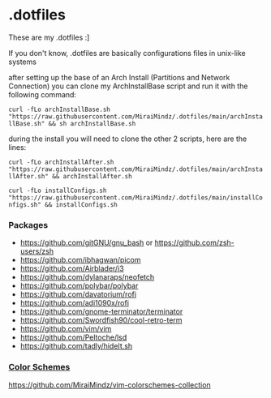 # .dotfiles

These are my .dotfiles :]

If you don't know, .dotfiles are basically configurations files in unix-like systems

after setting up the base of an Arch Install (Partitions and Network Connection) you can clone my ArchInstallBase script and run it with the following command:

`curl -fLo archInstallBase.sh "https://raw.githubusercontent.com/MiraiMindz/.dotfiles/main/archInstallBase.sh" && sh archInstallBase.sh`

during the install you will need to clone the other 2 scripts, here are the lines:

`curl -fLo archInstallAfter.sh "https://raw.githubusercontent.com/MiraiMindz/.dotfiles/main/archInstallAfter.sh" && archInstallAfter.sh`

`curl -fLo installConfigs.sh "https://raw.githubusercontent.com/MiraiMindz/.dotfiles/main/installConfigs.sh" && installConfigs.sh`

### Packages

- https://github.com/gitGNU/gnu_bash or https://github.com/zsh-users/zsh
- https://github.com/ibhagwan/picom
- https://github.com/Airblader/i3
- https://github.com/dylanaraps/neofetch
- https://github.com/polybar/polybar
- https://github.com/davatorium/rofi
- https://github.com/adi1090x/rofi
- https://github.com/gnome-terminator/terminator
- https://github.com/Swordfish90/cool-retro-term
- https://github.com/vim/vim
- https://github.com/Peltoche/lsd
- https://github.com/tadly/hideIt.sh

### [Color Schemes](https://github.com/MiraiMindz/vim-colorschemes-collection)

https://github.com/MiraiMindz/vim-colorschemes-collection



